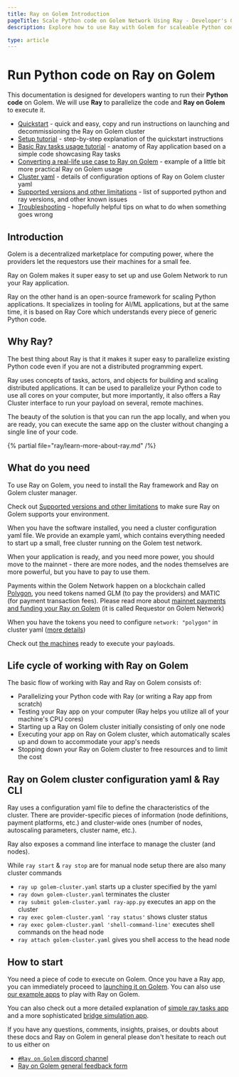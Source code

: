 ```yaml
---
title: Ray on Golem Introduction
pageTitle: Scale Python code on Golem Network Using Ray - Developer's Guide
description: Explore how to use Ray with Golem for scaleable Python code execution. Quickstarts, tutorials, and troubleshooting tips included for developers.

type: article
---
```


# Run Python code on Ray on Golem

This documentation is designed for developers wanting to run their **Python code** on Golem.
We will use **Ray** to parallelize the code and **Ray on Golem** to execute it.

- [Quickstart](/docs/creators/ray/quickstart) - quick and easy, copy and run instructions on launching and decommissioning the Ray on Golem cluster
- [Setup tutorial](/docs/creators/ray/setup-tutorial) - step-by-step explanation of the quickstart instructions
- [Basic Ray tasks usage tutorial](/docs/creators/ray/basic-ray-tasks-usage-tutorial) - anatomy of Ray application based on a simple code showcasing Ray tasks
- [Converting a real-life use case to Ray on Golem](/docs/creators/ray/conversion-to-ray-on-golem-tutorial) - example of a little bit more practical Ray on Golem usage
- [Cluster yaml](/docs/creators/ray/cluster-yaml) - details of configuration options of Ray on Golem cluster yaml
- [Supported versions and other limitations](/docs/creators/ray/supported-versions-and-other-limitations) - list of supported python and ray versions, and other known issues
- [Troubleshooting](/docs/creators/ray/troubleshooting) - hopefully helpful tips on what to do when something goes wrong


## Introduction

Golem is a decentralized marketplace for computing power, where the providers let the requestors use their machines for a small fee.

Ray on Golem makes it super easy to set up and use Golem Network to run your Ray application.

Ray on the other hand is an open-source framework for scaling Python applications. 
It specializes in tooling for AI/ML applications, but at the same time, it is based on Ray Core which understands every piece of generic Python code.


## Why Ray?

The best thing about Ray is that it makes it super easy to parallelize existing Python code even if you are not a distributed programming expert.  

Ray uses concepts of tasks, actors, and objects for building and scaling distributed applications.
It can be used to parallelize your Python code to use all cores on your computer, but more importantly, it also offers a Ray Cluster interface to run your payload on several, remote machines.

The beauty of the solution is that you can run the app locally, and when you are ready, you can execute the same app on the cluster without changing a single line of your code.

{% partial file="ray/learn-more-about-ray.md" /%}

## What do you need

To use Ray on Golem, you need to install the Ray framework and Ray on Golem cluster manager. 

Check out [Supported versions and other limitations](/docs/creators/ray/supported-versions-and-other-limitations) to make sure Ray on Golem supports your environment.

When you have the software installed, you need a cluster configuration yaml file. We provide an example yaml, which contains everything needed to start up a small, free cluster running on the Golem test network.

When your application is ready, and you need more power, you should move to the mainnet - there are more nodes, and the nodes themselves are more powerful, but you have to pay to use them.

Payments within the Golem Network happen on a blockchain called [Polygon](https://polygon.technology), you need tokens named GLM (to pay the providers) and MATIC (for payment transaction fees).
Please read more about [mainnet payments and funding your Ray on Golem](/docs/creators/javascript/guides/switching-to-mainnet) (it is called Requestor on Golem Network)

When you have the tokens you need to configure `network: "polygon"` in cluster yaml ([more details](/docs/creators/ray/cluster-yaml-reference#network))

Check out [the machines](https://stats.golem.network/network/providers/online) ready to execute your payloads.

## Life cycle of working with Ray on Golem

The basic flow of working with Ray and Ray on Golem consists of:

- Parallelizing your Python code with Ray (or writing a Ray app from scratch)
- Testing your Ray app on your computer (Ray helps you utilize all of your machine's CPU cores)
- Starting up a Ray on Golem cluster initially consisting of only one node
- Executing your app on Ray on Golem cluster, which automatically scales up and down to accommodate your app's needs
- Stopping down your Ray on Golem cluster to free resources and to limit the cost


## Ray on Golem cluster configuration yaml & Ray CLI

Ray uses a configuration yaml file to define the characteristics of the cluster.
There are provider-specific pieces of information (node definitions, payment platforms, etc.) and cluster-wide ones (number of nodes, autoscaling parameters, cluster name, etc.).

Ray also exposes a command line interface to manage the cluster (and nodes).

While `ray start` & `ray stop` are for manual node setup there are also many cluster commands
- `ray up golem-cluster.yaml` starts up a cluster specified by the yaml
- `ray down golem-cluster.yaml` terminates the cluster
- `ray submit golem-cluster.yaml ray-app.py` executes an app on the cluster
- `ray exec golem-cluster.yaml 'ray status'` shows cluster status
- `ray exec golem-cluster.yaml 'shell-command-line'` executes shell commands on the head node
- `ray attach golem-cluster.yaml` gives you shell access to the head node

## How to start

You need a piece of code to execute on Golem. Once you have a Ray app, you can immediately proceed to [launching it on Golem](/docs/creators/ray/setup-tutorial).
You can also use [our example apps](https://github.com/golemfactory/golem-ray/tree/main/examples) to play with Ray on Golem. 

You can also check out a more detailed explanation of [simple ray tasks app](/docs/creators/ray/basic-ray-tasks-usage-tutorial) and a more sophisticated [bridge simulation app](/docs/creators/ray/conversion-to-ray-on-golem-tutorial).

If you have any questions, comments, insights, praises, or doubts about these docs and Ray on Golem in general please don't hesitate to reach out to us either on
- [`#Ray on Golem` discord channel](https://chat.golem.network/) 
- [Ray on Golem general feedback form](https://qkjx8blh5hm.typeform.com/to/GtaCVz0b)

